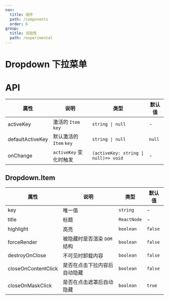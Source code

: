 ```yaml
---
nav:
  title: 组件
  path: /components
  order: 6
group:
  title: 试验性
  path: /experimental
---
```


# Dropdown 下拉菜单

<code src="./demos/demo1.tsx"></code>

# API

| 属性             | 说明                    | 类型                                 | 默认值 |
| ---------------- | ----------------------- | ------------------------------------ | ------ |
| activeKey        | 激活的 `Item` `key`     | `string \| null`                     | -      |
| defaultActiveKey | 默认激活的 `Item` `key` | `string \| null`                     | `null` |
| onChange         | `activeKey` 变化时触发  | `(activeKey: string \| null)=> void` | -      |

## Dropdown.Item

| 属性                | 说明                         | 类型        | 默认值  |
| ------------------- | ---------------------------- | ----------- | ------- |
| key                 | 唯一值                       | `string`    | -       |
| title               | 标题                         | `ReactNode` | -       |
| highlight           | 高亮                         | `boolean`   | `false` |
| forceRender         | 被隐藏时是否渲染 `DOM` 结构  | `boolean`   | `false` |
| destroyOnClose      | 不可见时卸载内容             | `boolean`   | `false` |
| closeOnContentClick | 是否在点击下拉内容后自动隐藏 | `boolean`   | `false` |
| closeOnMaskClick    | 是否在点击遮罩后自动隐藏     | `boolean`   | `true`  |
